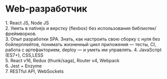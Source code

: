 # Web-разработчик

1\. React JS, Node JS \
2\. Уметь в nativejs и верстку (flexbox) без использования библиотек/фреймворков. \
3\. Опыт разработки SPA. Знать, как настроить свою сборку с нуля без бойлерплейтов, понимать жизненный цикл приложения — тесты, CI, работа с артефакторием, deploy — и уметь им управлять. 4. JavaScript (ES7+), CSS,LESS \
5\. React v16, Redux (thunk/saga), Router v4, Webpack \
6\. Jest + Enzyme \
7\. RESTful API, WebSockets
